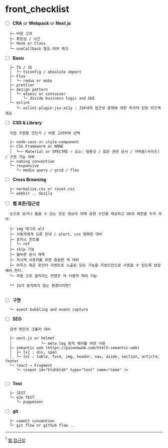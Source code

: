 # front_checklist


- [ ] **CRA** or **Webpack** or **Next.js**
```
  ├─ 비용 고려 
  ├─ 확장성 / 시간
  ├─ Hook or Class
  └─ useCallback 필요 여부 체크
```
- [ ] **Basic**
```
  ├─ TS / JS
  │  └─ tsconfig / absolute import 
  ├─ Flux 
  │  └─ redux or mobx   
  ├─ prettier
  ├─ design pattern
  │  └─ atomic or container
  │     └─ divide business logic and GUI    
  └─ eslint
     └─ eslint-plugin-jsx-a11y : JSX내의 접근성 문제에 대한 즉각적 린팅 피드백 제공
```
- [ ] **CSS & Library**
```
  직접 구현할 것인가 / 비용 고려하여 선택
  
  ├─ node-sass or style-component
  ├─ CSS Framework or NONE
  │  └── Material or SPECTRE → 요소: 범용성 / 많은 관련 문서 / 가벼움(사이즈) / 구현 가능 여부
  ├─ naming convention 
  └─ responsive 
     └─ media query / grid / flex  
```

- [ ] **Cross Browsing**
```
  ├─ normalize.css or reset.css
  └─ webkit .. mozila
```

- [ ] **웹 표준/접근성**
```
  눈으로 보거나 들을 수 있는 모든 정보의 대체 표현 수단을 제공하고 UX의 제한을 두지 마라. 
  
  ├─ img 태그의 alt
  ├─ 사용자에게 오류 안내 / alert, css 명확한 대비
  ├─ 포커스 컨트롤
  │  └─ ref
  ├─ skip 기능
  ├─ 올바른 문서 제목
  ├─ 저시력 사용자를 위한 충분한 색 대비
  ├─ 마우스 혹은 포인터 이벤트로 노출된 모든 기능을 키보드만으로 사용할 수 있도록 보장해야 한다.
  └─ 자동 으로 움직이는 컨텐츠 의 사용자 제어 기능 
  
  ** JS가 동작하지 않는 환경이라면?
 
```
- [ ] **구현**
```
  └─ event bubbling and event capture
```

- [ ] **SEO**
```
  검색 엔진의 크롤러 대비
  
  ├─ next.js or helmet
  │             └─ meta tag 동적 제어를 위한 사용
  ├─ semantic web (https://poiemaweb.com/html5-semantic-web)
  │  ├─ [x] : div, span
  │  └─ [o] : table, form, img, header, nav, aside, section, article, footer
  └─ react → Fragment
     └─ <input id="blahblah" type="text" name="name" />
     
```

- [ ] **Test**
```
  ├─ JEST
  └─ e2e TEST 
     └─ puppeteer
```

- [ ] **git**
``` 
  ├─ commit convention
  └─ git flow or github flow ..
```


---

<sup>1</sup> [웹 접근성](https://ko.reactjs.org/docs/accessibility.html)
